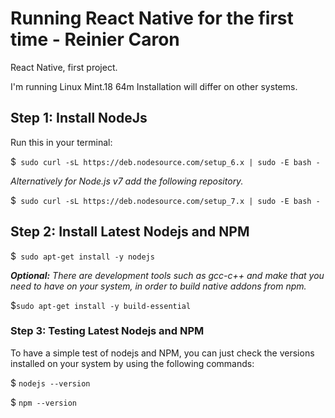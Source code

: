# Running React Native for the first time - Reinier Caron
React Native, first project.

I'm running Linux Mint.18 64m Installation will differ on other systems.

## Step 1: Install NodeJs

Run this in your terminal:

$``` sudo curl -sL https://deb.nodesource.com/setup_6.x | sudo -E bash -```

_Alternatively for Node.js v7 add the following repository._

$``` sudo curl -sL https://deb.nodesource.com/setup_7.x | sudo -E bash -```

## Step 2: Install Latest Nodejs and NPM

$``` sudo apt-get install -y nodejs```

***_Optional:_*** _There are development tools such as gcc-c++ and make that you need to have on your system, in order to build native addons from npm._

$```sudo apt-get install -y build-essential```

### Step 3: Testing Latest Nodejs and NPM

To have a simple test of nodejs and NPM, you can just check the versions installed on your system by using the following commands:

$ ```nodejs --version```

$ ```npm --version```
